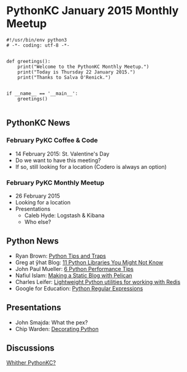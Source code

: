 # PythonKC January 2015 Monthly Meetup

~~~~{python}
#!/usr/bin/env python3
# -*- coding: utf-8 -*-


def greetings():
    print("Welcome to the PythonKC Monthly Meetup.")
    print("Today is Thursday 22 January 2015.")
    print("Thanks to Salva O'Renick.")


if __name__ == '__main__':
    greetings()


~~~~

## PythonKC News

### February PyKC Coffee & Code

* 14 February 2015: St. Valentine's Day
* Do we want to have this meeting?
* If so, still looking for a location (Codero is always an option)

### February PyKC Monthly Meetup

* 26 February 2015
* Looking for a location
* Presentations
    * Caleb Hyde: Logstash & Kibana
    * Who else?

## Python News

* Ryan Brown: [Python Tips and Traps](https://www.airpair.com/python/posts/python-tips-and-traps)
* Greg at ŷhat Blog: [11 Python Libraries You Might Not Know](http://blog.yhathq.com/posts/11-python-libraries-you-might-not-know.html)
* John Paul Mueller: [6 Python Performance Tips](http://blog.newrelic.com/2015/01/21/python-performance-tips/)
* Nafiul Islam: [Making a Static Blog with Pelican](http://nafiulis.me/making-a-static-blog-with-pelican.html)
* Charles Leifer: [Lightweight Python utilities for working with Redis](http://charlesleifer.com/blog/walrus-lightweight-python-utilities-for-working-with-redis/)
* Google for Education: [Python Regular Expressions](https://developers.google.com/edu/python/regular-expressions)

## Presentations

* John Smajda: What the pex?
* Chip Warden: [Decorating Python](https://github.com/pythonkc/pydecorators)

## Discussions

[Whither PythonKC?](http://www.meetup.com/pythonkc/messages/boards/thread/48628909)

